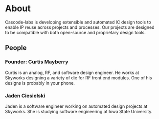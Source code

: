 # About

Cascode-labs is developing extensible and automated IC design tools to enable 
IP reuse across projects and processes.  Our projects are designed to be 
compatible with both open-source and proprietary design tools.

## People

### Founder: Curtis Mayberry

Curtis is an analog, RF, and software design engineer.  He works at Skyworks
designing a variety of die for RF front end modules.  One of his designs is 
probably in your phone.

### Jaden Ciesielski

Jaden is a software engineer working on automated design projects at Skyworks.
She is studying software engineering at Iowa State University.  

